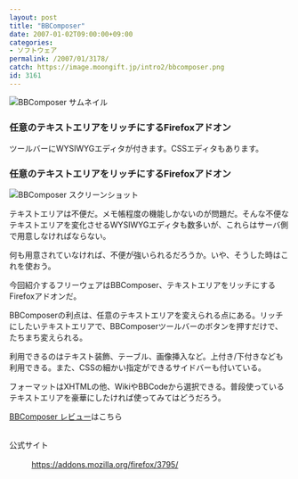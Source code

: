 ```yaml
---
layout: post
title: "BBComposer"
date: 2007-01-02T09:00:00+09:00
categories:
- ソフトウェア
permalink: /2007/01/3178/
catch: https://image.moongift.jp/intro2/bbcomposer.png
id: 3161
---
```

 ![BBComposer サムネイル](https://image.moongift.jp/intro2/bbcomposer.t.png "BBComposer サムネイル")
  

### 任意のテキストエリアをリッチにするFirefoxアドオン
  
ツールバーにWYSIWYGエディタが付きます。CSSエディタもあります。  
<!--more-->  

### 任意のテキストエリアをリッチにするFirefoxアドオン
  

![BBComposer スクリーンショット](https://image.moongift.jp/intro2/bbcomposer.png "BBComposer スクリーンショット")

  

テキストエリアは不便だ。メモ帳程度の機能しかないのが問題だ。そんな不便なテキストエリアを変化させるWYSIWYGエディタも数多いが、これらはサーバ側で用意しなければならない。

  

何も用意されていなければ、不便が強いられるだろうか。いや、そうした時はこれを使おう。

  

今回紹介するフリーウェアはBBComposer、テキストエリアをリッチにするFirefoxアドオンだ。

  

BBComposerの利点は、任意のテキストエリアを変えられる点にある。リッチにしたいテキストエリアで、BBComposerツールバーのボタンを押すだけで、たちまち変えられる。

  

利用できるのはテキスト装飾、テーブル、画像挿入など。上付き/下付きなども利用できる。また、CSSの細かい指定ができるサイドバーも付いている。

  

フォーマットはXHTMLの他、WikiやBBCodeから選択できる。普段使っているテキストエリアを豪華にしたければ使ってみてはどうだろう。

  

[BBComposer レビュー](http://oss.moongift.jp/review/i-3192.html)はこちら

  
<dl>
<br><dt>公式サイト</dt>
<br><dd><a href="https://addons.mozilla.org/firefox/3795/" target="_blank">https://addons.mozilla.org/firefox/3795/</a></dd>
<br>
</dl>